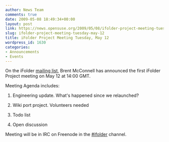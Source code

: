 ```yaml
---
author: News Team
comments: true
date: 2009-05-08 18:49:34+00:00
layout: post
link: https://news.opensuse.org/2009/05/08/ifolder-project-meeting-tuesday-may-12/
slug: ifolder-project-meeting-tuesday-may-12
title: iFolder Project Meeting Tuesday, May 12
wordpress_id: 1630
categories:
- Announcements
- Events
---
```


On the iFolder [mailing list](//forge.novell.com/pipermail/ifolder-dev/2009-May/002880.html), Brent McConnell has announced the first iFolder Project meeting on May 12 at 14:00 GMT.

Meeting Agenda includes:



	
  1. Engineering update. What's happened since we relaunched?

	
  2. Wiki port project. Volunteers needed

	
  3. Todo list

	
  4. Open discussion


Meeting will be in IRC on Freenode in the [#ifolder](irc://irc.freenode.net/ifolder) channel.
